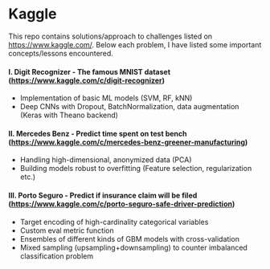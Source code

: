 # Kaggle
This repo contains solutions/approach to challenges listed on https://www.kaggle.com/. 
Below each problem, I have listed some important concepts/lessons encountered.

#### I. Digit Recognizer - The famous MNIST dataset (https://www.kaggle.com/c/digit-recognizer)

- Implementation of basic ML models (SVM, RF, kNN)
- Deep CNNs with Dropout, BatchNormalization, data augmentation (Keras with Theano backend)

#### II. Mercedes Benz - Predict time spent on test bench (https://www.kaggle.com/c/mercedes-benz-greener-manufacturing)

- Handling high-dimensional, anonymized data (PCA)
- Building models robust to overfitting (Feature selection, regularization etc.)

#### III. Porto Seguro - Predict if insurance claim will be filed (https://www.kaggle.com/c/porto-seguro-safe-driver-prediction)

- Target encoding of high-cardinality categorical variables
- Custom eval metric function
- Ensembles of different kinds of GBM models with cross-validation
- Mixed sampling (upsampling+downsampling) to counter imbalanced classification problem

